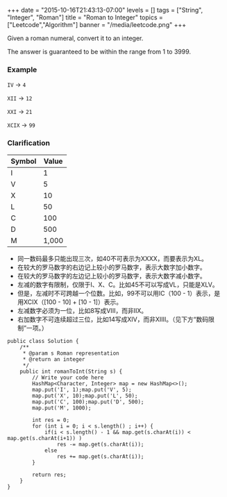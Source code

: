 +++
date = "2015-10-16T21:43:13-07:00"
levels = []
tags = ["String", "Integer", "Roman"]
title = "Roman to Integer"
topics = ["Leetcode","Algorithm"]
banner = "/media/leetcode.png"
+++


Given a roman numeral, convert it to an integer.

The answer is guaranteed to be within the range from 1 to 3999.
<!--more-->

### Example
`IV` -> `4`

`XII` -> `12`

`XXI` -> `21`

`XCIX` -> `99`

### Clarification


|Symbol | Value|
|-----|------|
| I | 1 |
|V	| 5 |
|X	| 10 |
|L	| 50 |
|C	| 100 |
|D	| 500 |
|M  | 1,000 |

- 同一数码最多只能出现三次，如40不可表示为XXXX，而要表示为XL。
- 在较大的罗马数字的右边记上较小的罗马数字，表示大数字加小数字。
- 在较大的罗马数字的左边记上较小的罗马数字，表示大数字减小数字。
- 左减的数字有限制，仅限于I、X、C。比如45不可以写成VL，只能是XLV。
- 但是，左减时不可跨越一个位数。比如，99不可以用IC（100 - 1）表示，是用XCIX（[100 - 10] + [10 - 1]）表示。
- 左减数字必须为一位，比如8写成VIII，而非IIX。
- 右加数字不可连续超过三位，比如14写成XIV，而非XIIII。（见下方“数码限制”一项。）


```
public class Solution {
    /**
     * @param s Roman representation
     * @return an integer
     */
    public int romanToInt(String s) {
        // Write your code here
        HashMap<Character, Integer> map = new HashMap<>();
        map.put('I', 1);map.put('V', 5);
        map.put('X', 10);map.put('L', 50);
        map.put('C', 100);map.put('D', 500);
        map.put('M', 1000);
        
        int res = 0;
        for (int i = 0; i < s.length() ; i++) {
            if(i < s.length() - 1 && map.get(s.charAt(i)) < map.get(s.charAt(i+1)) )
                res -= map.get(s.charAt(i));
            else
                res += map.get(s.charAt(i));
        }
        
        return res;
    }
}

```